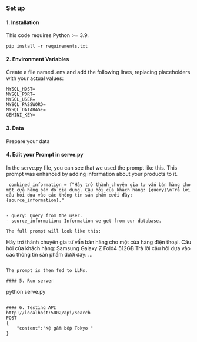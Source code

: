 ### Set up

#### 1. Installation

This code requires Python >= 3.9.

```
pip install -r requirements.txt
```

#### 2. Environment Variables

Create a file named .env and add the following lines, replacing placeholders with your actual values:

```
MYSQL_HOST=
MYSQL_PORT=
MYSQL_USER=
MYSQL_PASSWORD=
MYSQL_DATABASE=
GEMINI_KEY=
```

#### 3. Data

Prepare your data

#### 4. Edit your Prompt in serve.py

In the serve.py file, you can see that we used the prompt like this. This prompt was enhanced by adding information about your products to it.

```
 combined_information = f"Hãy trở thành chuyên gia tư vấn bán hàng cho một cửa hàng bán đồ gia dụng. Câu hỏi của khách hàng: {query}\nTrả lời câu hỏi dựa vào các thông tin sản phẩm dưới đây: {source_information}."


- query: Query from the user.
- source_information: Information we get from our database.

The full prompt will look like this:

```

Hãy trở thành chuyên gia tư vấn bán hàng cho một cửa hàng điện thoại. Câu hỏi của khách hàng: Samsung Galaxy Z Fold4 512GB
Trả lời câu hỏi dựa vào các thông tin sản phẩm dưới đây:
...

```

The prompt is then fed to LLMs.

#### 5. Run server

```

python serve.py

```

#### 6. Testing API
http://localhost:5002/api/search
POST
{
    "content":"Kệ gầm bếp Tokyo "
}
```
